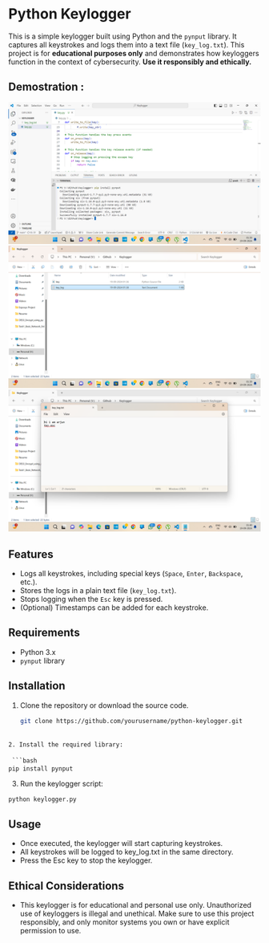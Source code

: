 # Python Keylogger

This is a simple keylogger built using Python and the `pynput` library. It captures all keystrokes and logs them into a text file (`key_log.txt`). This project is for **educational purposes only** and demonstrates how keyloggers function in the context of cybersecurity. **Use it responsibly and ethically.**

## Demostration :
![Project Screenshot](img1.png)
![Project Screenshot](img2.png)
![Project Screenshot](img3.png)


## Features

- Logs all keystrokes, including special keys (`Space`, `Enter`, `Backspace`, etc.).
- Stores the logs in a plain text file (`key_log.txt`).
- Stops logging when the `Esc` key is pressed.
- (Optional) Timestamps can be added for each keystroke.

## Requirements

- Python 3.x
- `pynput` library

## Installation

1. Clone the repository or download the source code.

   ```bash
   git clone https://github.com/yourusername/python-keylogger.git
```

2. Install the required library:

 ```bash
pip install pynput
```

3. Run the keylogger script:

```bash
python keylogger.py
```

## Usage
- Once executed, the keylogger will start capturing keystrokes.
- All keystrokes will be logged to key_log.txt in the same directory.
- Press the Esc key to stop the keylogger.

## Ethical Considerations
- This keylogger is for educational and personal use only. Unauthorized use of keyloggers is illegal and unethical. Make sure to use this project responsibly, and only monitor systems you own or have explicit permission to use.